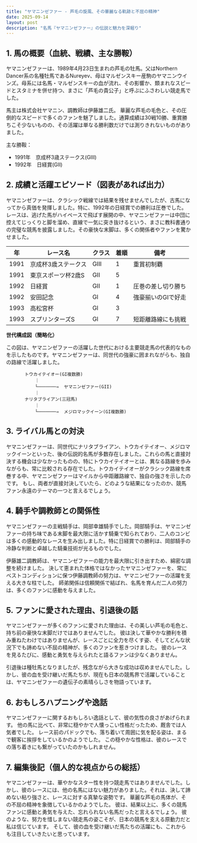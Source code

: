 ```yaml
---
title: "ヤマニンゼファー - 芦毛の旋風、その華麗なる軌跡と不屈の精神"
date: 2025-09-14
layout: post
description: "名馬『ヤマニンゼファー』の伝説と魅力を深堀り"
---
```


## 1. 馬の概要（血統、戦績、主な勝鞍）

ヤマニンゼファーは、1989年4月23日生まれの芦毛の牡馬。父はNorthern Dancer系の名種牡馬であるNureyev、母はマルゼンスキー産駒のヤマニンウインズ。母系には名馬・マルゼンスキーの血が流れ、その影響か、類まれなスピードとスタミナを併せ持つ、まさに「芦毛の貴公子」と呼ぶにふさわしい競走馬でした。  

馬主は株式会社ヤマニン、調教師は伊藤雄二氏。  華麗な芦毛の毛色と、その圧倒的なスピードで多くのファンを魅了しました。通算成績は30戦10勝、重賞勝ちこそ少ないものの、その活躍は単なる勝利数だけでは測りきれないものがありました。

主な勝鞍：

* 1991年　京成杯3歳ステークス(GIII)
* 1992年　日経賞(GII)


## 2. 成績と活躍エピソード（図表があれば出力）

ヤマニンゼファーは、クラシック戦線では結果を残せませんでしたが、古馬になってから真価を発揮しました。特に、1992年の日経賞での勝利は圧巻でした。レースは、逃げた馬がハイペースで飛ばす展開の中、ヤマニンゼファーは中団に控えてじっくりと脚を溜め、直線で一気に突き抜けるという、まさに教科書通りの完璧な競馬を披露しました。その豪快な末脚は、多くの関係者やファンを驚かせました。

| 年 | レース名             | クラス | 着順 | 備考                                     |
|---|----------------------|-------|------|-----------------------------------------|
| 1991 | 京成杯3歳ステークス | GIII  | 1    | 重賞初制覇                               |
| 1991 | 東京スポーツ杯2歳S  | GII  | 5    |                                         |
| 1992 | 日経賞               | GII  | 1    | 圧巻の差し切り勝ち                        |
| 1992 | 安田記念             | GI   | 4    | 強豪揃いのGIで好走                       |
| 1993 | 高松宮杯             | GI   | 3    |                                         |
| 1993 | スプリンターズS       | GI   | 7    | 短距離路線にも挑戦                         |


**世代構成図（簡略化）**

この図は、ヤマニンゼファーの活躍した世代における主要競走馬の代表的なものを示したものです。ヤマニンゼファーは、同世代の強豪に囲まれながらも、独自の路線で活躍しました。

```
       トウカイテイオー(GI複数勝)
           ｜
           └───────→  ヤマニンゼファー(GII)
           ｜
       ナリタブライアン(三冠馬)
           ｜
           └───────→  メジロマックイーン(GI複数勝)
```


## 3. ライバル馬との対決

ヤマニンゼファーは、同世代にナリタブライアン、トウカイテイオー、メジロマックイーンといった、後の伝説的名馬が多数存在しました。これらの馬と直接対決する機会は少なかったものの、特にトウカイテイオーとは、異なる路線を歩みながらも、常に比較される存在でした。トウカイテイオーがクラシック路線を席巻する中、ヤマニンゼファーはマイルから中距離路線で、独自の強さを示したのです。  もし、両者が直接対決していたら、どのような結果になったのか、競馬ファン永遠のテーマの一つと言えるでしょう。


## 4. 騎手や調教師との関係性

ヤマニンゼファーの主戦騎手は、岡部幸雄騎手でした。岡部騎手は、ヤマニンゼファーの持ち味である末脚を最大限に活かす騎乗で知られており、二人のコンビは多くの感動的なレースを生み出しました。特に日経賞での勝利は、岡部騎手の冷静な判断と卓越した騎乗技術が光るものでした。

伊藤雄二調教師は、ヤマニンゼファーの能力を最大限に引き出すため、綿密な調整を続けました。  決して恵まれた体格ではなかったヤマニンゼファーを、常にベストコンディションに保つ伊藤調教師の努力は、ヤマニンゼファーの活躍を支える大きな柱でした。  師弟関係は信頼関係で結ばれ、名馬を育んだ二人の努力は、多くのファンに感動を与えました。


## 5. ファンに愛された理由、引退後の話

ヤマニンゼファーが多くのファンに愛された理由は、その美しい芦毛の毛色と、持ち前の豪快な末脚だけではありませんでした。  彼は決して華やかな勝利を積み重ねたわけではありませんが、レースごとに全力を尽くす姿、そしてどんな状況下でも諦めない不屈の精神が、多くのファンを惹きつけました。  彼のレースを見るたびに、感動と勇気を与えられたと語るファンは少なくありません。

引退後は種牡馬となりましたが、残念ながら大きな成功は収めませんでした。しかし、彼の血を受け継いだ馬たちが、現在も日本の競馬界で活躍していることは、ヤマニンゼファーの遺伝子の素晴らしさを物語っています。


## 6. おもしろハプニングや逸話

ヤマニンゼファーに関するおもしろい逸話として、彼の気性の良さがあげられます。  他の馬に比べて、非常に穏やかで人懐っこい性格だったため、厩舎では人気者でした。  レース前のパドックでも、落ち着いて周囲に気を配る姿は、まるで観客に挨拶をしているかのようでした。  この穏やかな性格は、彼のレースでの落ち着きにも繋がっていたのかもしれません。


## 7. 編集後記（個人的な視点からの総括）

ヤマニンゼファーは、華やかなスター性を持つ競走馬ではありませんでした。しかし、彼のレースには、他の名馬にはない魅力がありました。それは、決して諦めない粘り強さと、レースに対する真摯な姿勢です。  華麗な芦毛の馬体が、その不屈の精神を象徴しているかのようでした。  彼は、結果以上に、多くの競馬ファンに感動と勇気を与えた、忘れられない名馬だったと言えるでしょう。  彼のような、努力を惜しまない競走馬の姿こそが、日本の競馬を支える原動力だと私は信じています。  そして、彼の血を受け継いだ馬たちの活躍にも、これからも注目していきたいと思っています。
